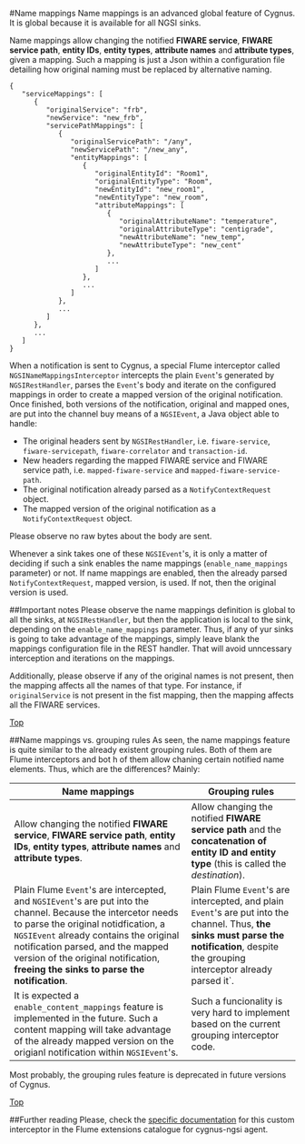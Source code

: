 #<a name="top"></a>Name mappings
Name mappings is an advanced global feature of Cygnus. It is global because it is available for all NGSI sinks.

Name mappings allow changing the notified <b>FIWARE service</b>, <b>FIWARE service path</b>, <b>entity IDs</b>, <b>entity types</b>, <b>attribute names</b> and <b>attribute types</b>, given a mapping. Such a mapping is just a Json within a configuration file detailing how original naming must be replaced by alternative naming.

```
{
   "serviceMappings": [
      {
         "originalService": "frb",
         "newService": "new_frb",
         "servicePathMappings": [
            {
               "originalServicePath": "/any",
               "newServicePath": "/new_any",
               "entityMappings": [
                  {
                     "originalEntityId": "Room1",
                     "originalEntityType": "Room",
                     "newEntityId": "new_room1",
                     "newEntityType": "new_room",
                     "attributeMappings": [
                        {
                           "originalAttributeName": "temperature",
                           "originalAttributeType": "centigrade",
                           "newAttributeName": "new_temp",
                           "newAttributeType": "new_cent"
                        },
                        ...
                     ]
                  },
                  ...
               ]
            },
            ...
         ]
      },
      ...
   ]
}
```

When a notification is sent to Cygnus, a special Flume interceptor called `NGSINameMappingsInterceptor` intercepts the plain `Event`'s generated by `NGSIRestHandler`, parses the `Event`'s body and iterate on the configured mappings in order to create a mapped version of the original notification. Once finished, both versions of the notification, original and mapped ones, are put into the channel buy means of a `NGSIEvent`, a Java object able to handle:

* The original headers sent by `NGSIRestHandler`, i.e. `fiware-service`, `fiware-servicepath`, `fiware-correlator` and `transaction-id`.
* New headers regarding the mapped FIWARE service and FIWARE service path, i.e. `mapped-fiware-service` and `mapped-fiware-service-path`.
* The original notification already parsed as a `NotifyContextRequest` object.
* The mapped version of the original notification as a `NotifyContextRequest` object.

Please observe no raw bytes about the body are sent.

Whenever a sink takes one of these `NGSIEvent`'s, it is only a matter of deciding if such a sink enables the name mappings (`enable_name_mappings` parameter) or not. If name mappings are enabled, then the already parsed `NotifyContextRequest`, mapped version, is used. If not, then the original version is used.

##Important notes
Please observe the name mappings definition is global to all the sinks, at `NGSIRestHandler`, but then the application is local to the sink, depending on the `enable_name_mappings` parameter. Thus, if any of yur sinks is going to take advantage of the mappings, simply leave blank the mappings configuration file in the REST handler. That will avoid unncessary interception and iterations on the mappings.

Additionally, please observe if any of the original names is not present, then the mapping affects all the names of that type. For instance, if `originalService` is not present in the fist mapping, then the mapping affects all the FIWARE services.

[Top](#top)

##Name mappings vs. grouping rules
As seen, the name mappings feature is quite similar to the already existent grouping rules. Both of them are Flume interceptors and bot h of them allow chaning certain notified name elements. Thus, which are the differences? Mainly:

| Name mappings | Grouping rules |
|---|---|
|Allow changing the notified <b>FIWARE service</b>, <b>FIWARE service path</b>, <b>entity IDs</b>, <b>entity types</b>, <b>attribute names</b> and <b>attribute types</b>.|Allow changing the notified <b>FIWARE service path</b> and the <b>concatenation of entity ID and entity type</b> (this is called the <i>destination</i>).|
|Plain Flume `Event`'s are intercepted, and `NGSIEvent`'s are put into the channel. Because the intercetor needs to parse the original notidfication, a `NGSIEvent` already contains the original notification parsed, and the mapped version of the original notification, <b>freeing the sinks to parse the notification</b>.|Plain Flume `Event`'s are intercepted, and plain `Event`'s are put into the channel. Thus, <b>the sinks must parse the notification</b>, despite the grouping interceptor already parsed it`.|
|It is expected a `enable_content_mappings` feature is implemented in the future. Such a content mapping will take advantage of the already mapped version on the origianl notification within `NGSIEvent`'s.|Such a funcionality is very hard to implement based on the current grouping interceptor code.|

Most probably, the grouping rules feature is deprecated in future versions of Cygnus.

[Top](#top)

##Further reading
Please, check the [specific documentation](../flume_extensions_catalogue/ngsi_name_mappings_interceptor.md) for this custom interceptor in the Flume extensions catalogue for cygnus-ngsi agent.